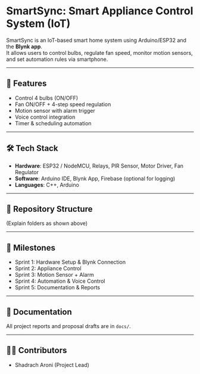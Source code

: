 # SmartSync: Smart Appliance Control System (IoT)

SmartSync is an IoT-based smart home system using Arduino/ESP32 and the **Blynk app**.  
It allows users to control bulbs, regulate fan speed, monitor motion sensors, and set automation rules via smartphone.

---

## 🚀 Features
- Control 4 bulbs (ON/OFF)
- Fan ON/OFF + 4-step speed regulation
- Motion sensor with alarm trigger
- Voice control integration
- Timer & scheduling automation

---

## 🛠️ Tech Stack
- **Hardware**: ESP32 / NodeMCU, Relays, PIR Sensor, Motor Driver, Fan Regulator
- **Software**: Arduino IDE, Blynk App, Firebase (optional for logging)
- **Languages**: C++, Arduino

---

## 📂 Repository Structure
(Explain folders as shown above)

---

## 📌 Milestones
- Sprint 1: Hardware Setup & Blynk Connection
- Sprint 2: Appliance Control
- Sprint 3: Motion Sensor + Alarm
- Sprint 4: Automation & Voice Control
- Sprint 5: Documentation & Reports

---

## 📖 Documentation
All project reports and proposal drafts are in `docs/`.

---

## 👨‍💻 Contributors
- Shadrach Aroni (Project Lead)
